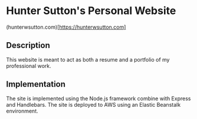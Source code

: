 Hunter Sutton's Personal Website
================================

(hunterwsutton.com)[https://hunterwsutton.com]

Description
-----------

This website is meant to act as both a resume and a portfolio of my professional work.

Implementation
--------------

The site is implemented using the Node.js framework combine with Express and Handlebars. The site is deployed to AWS using an Elastic Beanstalk environment.